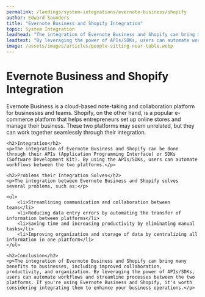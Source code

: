 ```yaml
---
permalink: /landings/system-integrations/evernote-business/shopify
author: Edward Saunders
title: "Evernote Business and Shopify Integration"
topic: System Integration
leadhead: "The integration of Evernote Business and Shopify can bring many benefits to businesses, including improved collaboration, productivity, and organization"
leadtext: "By leveraging the power of APIs/SDKs, users can automate workflows and streamline processes between the two platforms. If you're using Evernote Business and Shopify, it's worth considering integrating them to enhance your business operations."
image: /assets/images/articles/people-sitting-near-table.webp
---
```

<div class="arttext">	<h1>Evernote Business and Shopify Integration</h1>
	<p>Evernote Business is a cloud-based note-taking and collaboration platform for businesses and teams. Shopify, on the other hand, is a popular e-commerce platform that helps entrepreneurs set up online stores and manage their business. These two platforms may seem unrelated, but they can work together seamlessly through their integration.</p>

	<h2>Integration</h2>
	<p>The integration of Evernote Business and Shopify can be done through their APIs (Application Programming Interface) or SDKs (Software Development Kit). By using the APIs/SDKs, users can automate workflows between the two platforms.</p>

	<h2>Problems their Integration Solves</h2>
	<p>The integration between Evernote Business and Shopify solves several problems, such as:</p>

	<ul>
		<li>Streamlining communication and collaboration between teams</li>
		<li>Reducing data entry errors by automating the transfer of information between platforms</li>
		<li>Saving time and increasing productivity by eliminating manual tasks</li>
		<li>Improving organization and storage of data by centralizing all information in one platform</li>
	</ul>

	<h2>Conclusion</h2>
	<p>The integration of Evernote Business and Shopify can bring many benefits to businesses, including improved collaboration, productivity, and organization. By leveraging the power of APIs/SDKs, users can automate workflows and streamline processes between the two platforms. If you're using Evernote Business and Shopify, it's worth considering integrating them to enhance your business operations.</p>
</div>